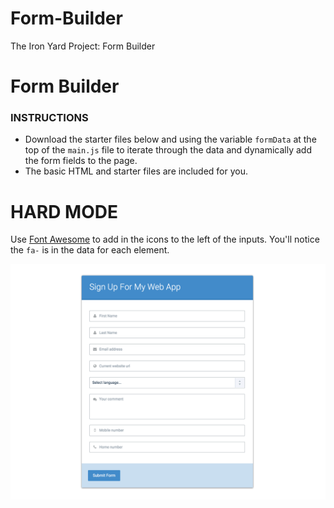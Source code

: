 # Form-Builder
The Iron Yard Project: Form Builder


# Form Builder
### INSTRUCTIONS

- Download the starter files below and using the variable `formData` at the top of the `main.js` file to iterate through 
the data and dynamically add the form fields to the page.
- The basic HTML and starter files are included for you.

# HARD MODE

Use [Font Awesome](http://fontawesome.io/) to add in the icons to the left of the inputs. You'll notice the `fa-` is in 
the data for each element.

![Form builder mock up screen shot](https://github.com/rickmurdock/Form-Builder/blob/master/FormBuilderMockUp.png)
